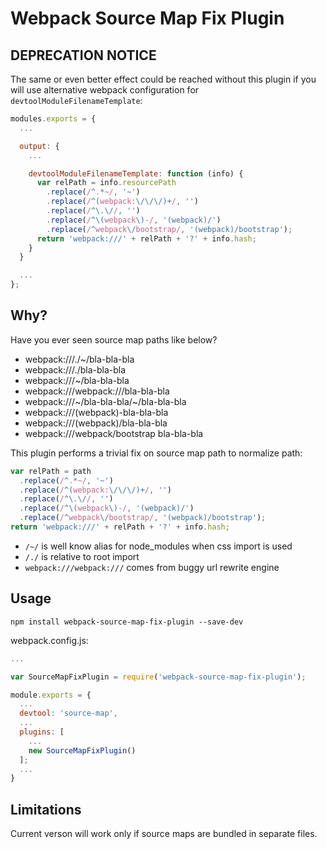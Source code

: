 # Webpack Source Map Fix Plugin #

## DEPRECATION NOTICE ##

The same or even better effect could be reached without this plugin
if you will use alternative webpack configuration for `devtoolModuleFilenameTemplate`:

```javascript
modules.exports = {
  ...

  output: {
    ...

    devtoolModuleFilenameTemplate: function (info) {
      var relPath = info.resourcePath
        .replace(/^.*~/, '~')
        .replace(/^(webpack:\/\/\/)+/, '')
        .replace(/^\.\//, '')
        .replace(/^\(webpack\)-/, '(webpack)/')
        .replace(/^webpack\/bootstrap/, '(webpack)/bootstrap');
      return 'webpack:///' + relPath + '?' + info.hash;
    }
  }

  ...
};
```

## Why? ##

Have you ever seen source map paths like below?

- webpack:///./~/bla-bla-bla
- webpack:///./bla-bla-bla
- webpack:///~/bla-bla-bla
- webpack:///webpack:///bla-bla-bla
- webpack:///~/bla-bla-bla/~/bla-bla-bla
- webpack:///(webpack)-bla-bla-bla
- webpack:///(webpack)/bla-bla-bla
- webpack:///webpack/bootstrap bla-bla-bla

This plugin performs a trivial fix on source map path to normalize path:

```javascript
var relPath = path
  .replace(/^.*~/, '~')
  .replace(/^(webpack:\/\/\/)+/, '')
  .replace(/^\.\//, '')
  .replace(/^\(webpack\)-/, '(webpack)/')
  .replace(/^webpack\/bootstrap/, '(webpack)/bootstrap');
return 'webpack:///' + relPath + '?' + info.hash;
```

- `/~/` is well know alias for node_modules when css import is used
- `/./` is relative to root import
- `webpack:///webpack:///` comes from buggy url rewrite engine

## Usage ##

```shell
npm install webpack-source-map-fix-plugin --save-dev
```

webpack.config.js:

```javascript
...

var SourceMapFixPlugin = require('webpack-source-map-fix-plugin');

module.exports = {
  ...
  devtool: 'source-map',
  ...
  plugins: [
    ...
    new SourceMapFixPlugin()
  ];
  ...
}
```

## Limitations ##

Current verson will work only if source maps are bundled in separate files.
